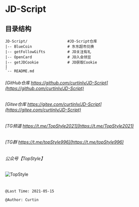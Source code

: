 # JD-Script
##  目录结构
    JD-Script/                  #JD-Script仓库
    |-- BlueCoin                # 东东超市兑换
    |-- getFollowGifts          # JD关注有礼
    |-- OpenCard                # JD入会领豆
    |-- getJDCookie             # JD获取Cookie
    |   
    `-- README.md
    
    
###### [GitHub仓库 https://github.com/curtinlv/JD-Script](https://github.com/curtinlv/JD-Script) 
###### [Gitee仓库 https://gitee.com/curtinlv/JD-Script](https://gitee.com/curtinlv/JD-Script)
###### [TG频道 https://t.me/TopStyle2021](https://t.me/TopStyle2021)
###### [TG群 https://t.me/topStyle996](https://t.me/topStyle996)
###### 公众号【TopStyle】
![TopStyle](https://gitee.com/curtinlv/img/raw/master/gzhcode.jpg)

# 
    @Last Time: 2021-05-15

    @Author: Curtin
